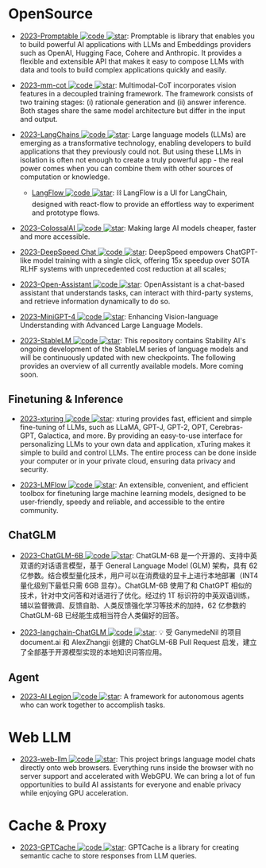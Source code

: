 # OpenSource

- [2023-Promptable ![code](https://ng-tech.icu/assets/code.svg) ![star](https://img.shields.io/github/stars/cfortuner/promptable)](https://github.com/cfortuner/promptable): Promptable is library that enables you to build powerful AI applications with LLMs and Embeddings providers such as OpenAI, Hugging Face, Cohere and Anthropic. It provides a flexible and extensible API that makes it easy to compose LLMs with data and tools to build complex applications quickly and easily.

- [2023-mm-cot ![code](https://ng-tech.icu/assets/code.svg) ![star](https://img.shields.io/github/stars/amazon-science/mm-cot)](https://github.com/amazon-science/mm-cot): Multimodal-CoT incorporates vision features in a decoupled training framework. The framework consists of two training stages: (i) rationale generation and (ii) answer inference. Both stages share the same model architecture but differ in the input and output.

- [2023-LangChains ![code](https://ng-tech.icu/assets/code.svg) ![star](https://img.shields.io/github/stars/hwchase17/langchain)](https://github.com/hwchase17/langchain): Large language models (LLMs) are emerging as a transformative technology, enabling developers to build applications that they previously could not. But using these LLMs in isolation is often not enough to create a truly powerful app - the real power comes when you can combine them with other sources of computation or knowledge.

  - [LangFlow ![code](https://ng-tech.icu/assets/code.svg) ![star](https://img.shields.io/github/stars/logspace-ai/langflow)](https://github.com/logspace-ai/langflow): ⛓️ LangFlow is a UI for LangChain, designed with react-flow to provide an effortless way to experiment and prototype flows.

- [2023-ColossalAI ![code](https://ng-tech.icu/assets/code.svg) ![star](https://img.shields.io/github/stars/hpcaitech/ColossalAI)](https://github.com/hpcaitech/ColossalAI): Making large AI models cheaper, faster and more accessible.

- [2023-DeepSpeed Chat ![code](https://ng-tech.icu/assets/code.svg) ![star](https://img.shields.io/github/stars/microsoft/DeepSpeed)](https://github.com/microsoft/DeepSpeed): DeepSpeed empowers ChatGPT-like model training with a single click, offering 15x speedup over SOTA RLHF systems with unprecedented cost reduction at all scales;

- [2023-Open-Assistant ![code](https://ng-tech.icu/assets/code.svg) ![star](https://img.shields.io/github/stars/LAION-AI/Open-Assistant)](https://github.com/LAION-AI/Open-Assistant): OpenAssistant is a chat-based assistant that understands tasks, can interact with third-party systems, and retrieve information dynamically to do so.

- [2023-MiniGPT-4 ![code](https://ng-tech.icu/assets/code.svg) ![star](https://img.shields.io/github/stars/Vision-CAIR/MiniGPT-4)](https://github.com/Vision-CAIR/MiniGPT-4): Enhancing Vision-language Understanding with Advanced Large Language Models.

- [2023-StableLM ![code](https://ng-tech.icu/assets/code.svg) ![star](https://img.shields.io/github/stars/Stability-AI/StableLM)](https://github.com/Stability-AI/StableLM): This repository contains Stability AI's ongoing development of the StableLM series of language models and will be continuously updated with new checkpoints. The following provides an overview of all currently available models. More coming soon.

## Finetuning & Inference

- [2023-xturing ![code](https://ng-tech.icu/assets/code.svg) ![star](https://img.shields.io/github/stars/stochasticai/xturing)](https://github.com/stochasticai/xturing): xturing provides fast, efficient and simple fine-tuning of LLMs, such as LLaMA, GPT-J, GPT-2, OPT, Cerebras-GPT, Galactica, and more. By providing an easy-to-use interface for personalizing LLMs to your own data and application, xTuring makes it simple to build and control LLMs. The entire process can be done inside your computer or in your private cloud, ensuring data privacy and security.

- [2023-LMFlow ![code](https://ng-tech.icu/assets/code.svg) ![star](https://img.shields.io/github/stars/OptimalScale/LMFlow)](https://github.com/OptimalScale/LMFlow): An extensible, convenient, and efficient toolbox for finetuning large machine learning models, designed to be user-friendly, speedy and reliable, and accessible to the entire community.

## ChatGLM

- [2023-ChatGLM-6B ![code](https://ng-tech.icu/assets/code.svg) ![star](https://img.shields.io/github/stars/THUDM/ChatGLM-6B)](https://github.com/THUDM/ChatGLM-6B): ChatGLM-6B 是一个开源的、支持中英双语的对话语言模型，基于 General Language Model (GLM) 架构，具有 62 亿参数。结合模型量化技术，用户可以在消费级的显卡上进行本地部署（INT4 量化级别下最低只需 6GB 显存）。ChatGLM-6B 使用了和 ChatGPT 相似的技术，针对中文问答和对话进行了优化。经过约 1T 标识符的中英双语训练，辅以监督微调、反馈自助、人类反馈强化学习等技术的加持，62 亿参数的 ChatGLM-6B 已经能生成相当符合人类偏好的回答。

- [2023-langchain-ChatGLM ![code](https://ng-tech.icu/assets/code.svg) ![star](https://img.shields.io/github/stars/imClumsyPanda/langchain-ChatGLM)](https://github.com/imClumsyPanda/langchain-ChatGLM): 💡 受 GanymedeNil 的项目 document.ai 和 AlexZhangji 创建的 ChatGLM-6B Pull Request 启发，建立了全部基于开源模型实现的本地知识问答应用。

## Agent

- [2023-AI Legion ![code](https://ng-tech.icu/assets/code.svg) ![star](https://img.shields.io/github/stars/eumemic/ai-legion)](https://github.com/eumemic/ai-legion): A framework for autonomous agents who can work together to accomplish tasks.

# Web LLM

- [2023-web-llm ![code](https://ng-tech.icu/assets/code.svg) ![star](https://img.shields.io/github/stars/mlc-ai/web-llm)](https://github.com/mlc-ai/web-llm): This project brings language model chats directly onto web browsers. Everything runs inside the browser with no server support and accelerated with WebGPU. We can bring a lot of fun opportunities to build AI assistants for everyone and enable privacy while enjoying GPU acceleration.

# Cache & Proxy

- [2023-GPTCache ![code](https://ng-tech.icu/assets/code.svg) ![star](https://img.shields.io/github/stars/zilliztech/GPTCache)](https://github.com/zilliztech/GPTCache): GPTCache is a library for creating semantic cache to store responses from LLM queries.
